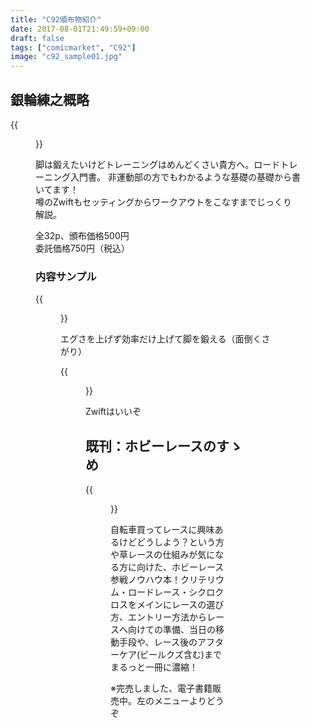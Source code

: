 ```yaml
---
title: "C92頒布物紹介"
date: 2017-08-01T21:49:59+09:00
draft: false
tags: ["comicmarket", "C92"]
image: "c92_sample01.jpg"
---
```

## 銀輪練之概略
{{<figure src="c92_sample01.jpg" width="30%">}}

脚は鍛えたいけどトレーニングはめんどくさい貴方へ。ロードトレーニング入門書。 非運動部の方でもわかるような基礎の基礎から書いてます！\
噂のZwiftもセッティングからワークアウトをこなすまでじっくり解説。

全32p、頒布価格500円\
委託価格750円（税込）

### 内容サンプル
{{<figure src="c92_sample02.jpg" width="30%">}}

エグさを上げず効率だけ上げて脚を鍛える（面倒くさがり）

{{<figure src="c92_sample03.jpg" width="30%">}}

Zwiftはいいぞ

## 既刊：ホビーレースのすゝめ
{{<figure src="c90_sample01.png" width="30%">}}

自転車買ってレースに興味あるけどどうしよう？という方や草レースの仕組みが気になる方に向けた、ホビーレース参戦ノウハウ本！クリテリウム・ロードレース・シクロクロスをメインにレースの選び方、エントリー方法からレースへ向けての準備、当日の移動手段や、レース後のアフターケア(ビールクズ含む)までまるっと一冊に濃縮！

※完売しました、電子書籍販売中。左のメニューよりどうぞ